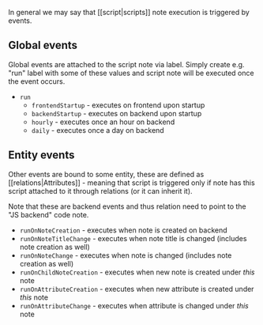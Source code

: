 In general we may say that [[script|scripts]] note execution is triggered by events.

## Global events

Global events are attached to the script note via label. Simply create e.g. "run" label with some of these values and script note will be executed once the event occurs.

* `run`
  * `frontendStartup` - executes on frontend upon startup
  * `backendStartup` - executes on backend upon startup
  * `hourly` - executes once an hour on backend 
  * `daily` - executes once a day on backend

## Entity events

Other events are bound to some entity, these are defined as [[relations|Attributes]] - meaning that script is triggered only if note has this script attached to it through relations (or it can inherit it).

Note that these are backend events and thus relation need to point to the "JS backend" code note.

* `runOnNoteCreation` - executes when note is created on backend
* `runOnNoteTitleChange` - executes when note title is changed (includes note creation as well)
* `runOnNoteChange`  - executes when note is changed (includes note creation as well)
* `runOnChildNoteCreation`  - executes when new note is created under *this* note
* `runOnAttributeCreation` - executes when new attribute is created under *this* note
* `runOnAttributeChange` - executes when attribute is changed under *this* note
